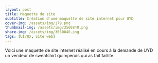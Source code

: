 ```yaml
---
layout: post
title: Maquette de site 
subtitle: Création d'une maquette de site internet pour UYD
cover-img: /assets/img/179.png
thumbnail-img: /assets/img/3560840.png
share-img: /assets/img/3560840.png
tags: [UI/UX, Site web]
---
```


Voici une maquette de site internet réalisé en cours à la demande de UYD un vendeur de sweatshirt quimperois qui as fait faillite.

